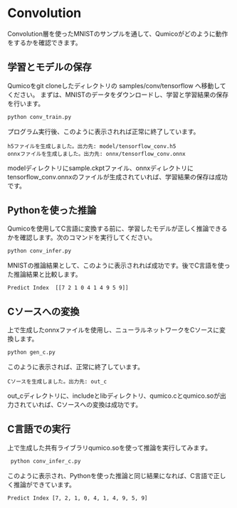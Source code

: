 # Convolution
Convolution層を使ったMNISTのサンプルを通して、Qumicoがどのように動作をするかを確認できます。

## 学習とモデルの保存
Qumicoをgit cloneしたディレクトリの samples/conv/tensorflow へ移動してください。
まずは、MNISTのデータをダウンロードし、学習と学習結果の保存を行います。

```sh
python conv_train.py 
```

プログラム実行後、このように表示されれば正常に終了しています。
```
h5ファイルを生成しました。出力先: model/tensorflow_conv.h5
onnxファイルを生成しました。出力先: onnx/tensorflow_conv.onnx
```

modelディレクトリにsample.ckptファイル、onnxディレクトリにtensorflow_conv.onnxのファイルが生成されていれば、学習結果の保存は成功です。

## Pythonを使った推論
Qumicoを使用してC言語に変換する前に、学習したモデルが正しく推論できるかを確認します。次のコマンドを実行してください。
```sh
python conv_infer.py
```
MNISTの推論結果として、このように表示されれば成功です。後でC言語を使った推論結果と比較します。
```
Predict Index  [[7 2 1 0 4 1 4 9 5 9]]
```

## Cソースへの変換
上で生成したonnxファイルを使用し、ニューラルネットワークをCソースに変換します。

```sh
python gen_c.py 
```

このように表示されば、正常に終了しています。
```
Cソースを生成しました。出力先: out_c
```

out_cディレクトリに、includeとlibディレクトリ、qumico.cとqumico.soが出力されていれば、Cソースへの変換は成功です。

## C言語での実行
上で生成した共有ライブラリqumico.soを使って推論を実行してみます。
```sh
 python conv_infer_c.py 
```

このように表示され、Pythonを使った推論と同じ結果になれば、C言語で正しく推論ができています。
```
Predict Index [7, 2, 1, 0, 4, 1, 4, 9, 5, 9]
```
